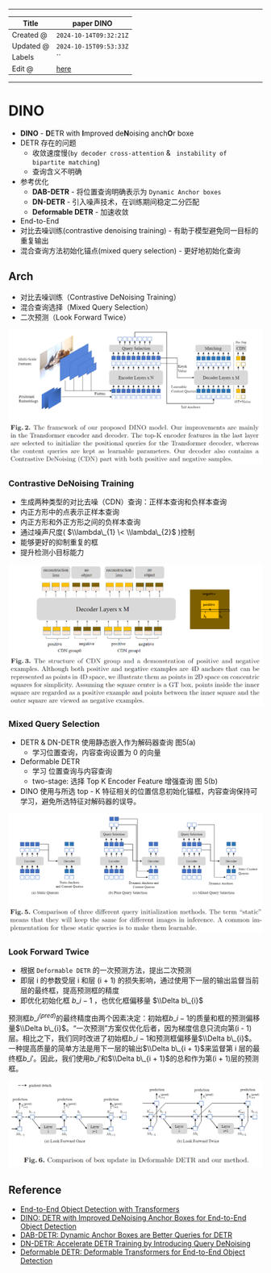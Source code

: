 -----

| Title     | paper DINO                                            |
| --------- | ----------------------------------------------------- |
| Created @ | `2024-10-14T09:32:21Z`                                |
| Updated @ | `2024-10-15T09:53:33Z`                                |
| Labels    | \`\`                                                  |
| Edit @    | [here](https://github.com/junxnone/aiwiki/issues/483) |

-----

# DINO

  - **DINO** - **D**ETR with **I**mproved de**N**oising anch**O**r boxe
  - DETR 存在的问题
      - 收敛速度慢(`by decoder cross-attention` & `  instability of bipartite
        matching `)
      - 查询含义不明确
  - 参考优化
      - **DAB-DETR** - 将位置查询明确表示为 `Dynamic Anchor boxes`
      - **DN-DETR** - 引入噪声技术，在训练期间稳定二分匹配
      - **Deformable DETR** - 加速收敛
  - End-to-End
  - 对比去噪训练(contrastive denoising training) - 有助于模型避免同一目标的重复输出
  - 混合查询方法初始化锚点(mixed query selection) - 更好地初始化查询

## Arch

  - 对比去噪训练（Contrastive DeNoising Training）
  - 混合查询选择（Mixed Query Selection）
  - 二次预测（Look Forward Twice）

![image](media/90e93f9f2f7b3b6ad395b2cfdbc53786b98fb8c9.png)

### Contrastive DeNoising Training

  - 生成两种类型的对比去噪（CDN）查询：正样本查询和负样本查询
  - 内正方形中的点表示正样本查询
  - 内正方形和外正方形之间的负样本查询
  - 通过噪声尺度( $\\lambda\_{1} \< \\lambda\_{2}$ )控制
  - 能够更好的抑制重复的框
  - 提升检测小目标能力

![image](media/4ec6871f34f501f3a469e20af78e26e3da3dbf48.png)

### Mixed Query Selection

  - DETR & DN-DETR 使用静态嵌入作为解码器查询 图5(a)
      - 学习位置查询，内容查询设置为 0 的向量
  - Deformable DETR
      - 学习 位置查询与内容查询
      - two-stage: 选择 Top K Encoder Feature 增强查询 图 5(b)
  - DINO 使用与所选 top - K 特征相关的位置信息初始化锚框，内容查询保持可学习，避免所选特征对解码器的误导。

![image](media/bf0cfbbf2168842b54d7f8b323ac588e15284533.png)

### Look Forward Twice

  - 根据 `Deformable DETR` 的一次预测方法，提出二次预测
  - 即层 i 的参数受层 i 和层 (i + 1) 的损失影响，通过使用下一层的输出监督当前层的最终框，提高预测框的精度
  - 即优化初始化框 $b\_{i - 1}$ ，也优化框偏移量 $\\Delta b\_{i}$

预测框$b\_{i}^{(pred)}$的最终精度由两个因素决定：初始框$b\_{i - 1}$的质量和框的预测偏移量$\\Delta
b\_{i}$。“一次预测”方案仅优化后者，因为梯度信息只流向第(i - 1)层。相比之下，我们同时改进了初始框$b\_{i -
1}$和预测框偏移量$\\Delta b\_{i}$。一种提高质量的简单方法是用下一层的输出$\\Delta b\_{i +
1}$来监督第 i 层的最终框$b\_{i}'$。因此，我们使用$b\_{i}'$和$\\Delta b\_{i + 1}$的总和作为第(i +
1)层的预测框。

![image](media/e3d2af855809e126b6bd8968135faa7e17f7516f.png)

## Reference

  - [End-to-End Object Detection with
    Transformers](https://arxiv.org/abs/2005.12872)
  - [DINO: DETR with Improved DeNoising Anchor Boxes for End-to-End
    Object Detection](https://arxiv.org/abs/2203.03605)
  - [DAB-DETR: Dynamic Anchor Boxes are Better Queries for
    DETR](https://arxiv.org/abs/2201.12329)
  - [DN-DETR: Accelerate DETR Training by Introducing Query
    DeNoising](https://arxiv.org/abs/2203.01305)
  - [Deformable DETR: Deformable Transformers for End-to-End Object
    Detection](https://arxiv.org/abs/2010.04159)
